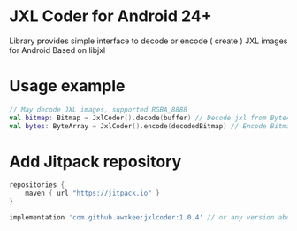 # JXL Coder for Android 24+

Library provides simple interface to decode or encode ( create ) JXL images for Android
Based on libjxl

# Usage example

```kotlin
// May decode JXL images, supported RGBA_8888
val bitmap: Bitmap = JxlCoder().decode(buffer) // Decode jxl from ByteArray
val bytes: ByteArray = JxlCoder().encode(decodedBitmap) // Encode Bitmap to JXL
```

# Add Jitpack repository

```groovy
repositories {
    maven { url "https://jitpack.io" }
}
```

```groovy
implementation 'com.github.awxkee:jxlcoder:1.0.4' // or any version above picker from release tags
```
